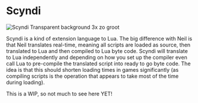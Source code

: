 # Scyndi

![Scyndi Transparent background 3x zo groot](https://user-images.githubusercontent.com/11202073/209580803-e6ac9a72-4a2f-401f-baa3-08d9640342ff.png)


Scyndi is a kind of extension language to Lua.
The big difference with Neil is that Neil translates real-time, meaning all scripts are loaded as source, then translated to Lua and then compiled to Lua byte code. 
Scyndi will translate to Lua independently and depending on how you set up the compiler even call Lua to pre-compile the translated script into ready to go byte code. The idea is that this should shorten loading times in games significantly (as compiling scripts is the operation that appears to take most of the time during loading).

This is a WIP, so not much to see here YET!
